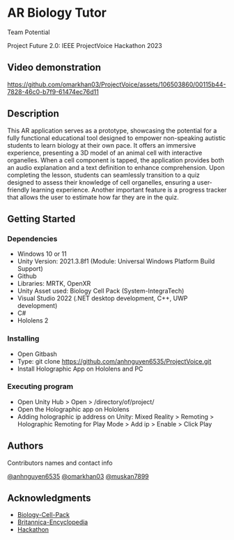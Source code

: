 # AR Biology Tutor
Team Potential

Project Future 2.0: IEEE ProjectVoice Hackathon 2023

## Video demonstration

https://github.com/omarkhan03/ProjectVoice/assets/106503860/00115b44-7828-46c0-b7f9-61474ec76d11


## Description

This AR application serves as a prototype, showcasing the potential for a fully functional educational tool designed to empower non-speaking autistic students to learn biology at their own pace. It offers an immersive experience, presenting a 3D model of an animal cell with interactive organelles. When a cell component is tapped, the application provides both an audio explanation and a text definition to enhance comprehension. Upon completing the lesson, students can seamlessly transition to a quiz designed to assess their knowledge of cell organelles, ensuring a user-friendly learning experience. Another important feature is a progress tracker that allows the user to estimate how far they are in the quiz.

## Getting Started

### Dependencies

* Windows 10 or 11
* Unity Version: 2021.3.8f1 (Module: Universal Windows Platform Build Support)
* Github
* Libraries: MRTK, OpenXR
* Unity Asset used: Biology Cell Pack (System-IntegraTech)
* Visual Studio 2022 (.NET desktop development, C++, UWP development)
* C#
* Hololens 2

### Installing

* Open Gitbash
* Type: git clone https://github.com/anhnguyen6535/ProjectVoice.git
* Install Holographic App on Hololens and PC

### Executing program

* Open Unity Hub > Open > /directory/of/project/
* Open the Holographic app on Hololens
* Adding holographic ip address on Unity: Mixed Reality > Remoting > Holographic Remoting for Play Mode > Add ip > Enable > Click Play

## Authors

Contributors names and contact info

[@anhnguyen6535](https://github.com/anhnguyen6535)
[@omarkhan03](https://github.com/omarkhan03)
[@muskan7899](https://github.com/muskan7089)


## Acknowledgments
* [Biology-Cell-Pack](https://assetstore.unity.com/packages/3d/biology-cells-pack-97118)
* [Britannica-Encyclopedia](https://www.britannica.com/)
* [Hackathon](https://events.vtools.ieee.org/m/369525)
